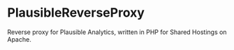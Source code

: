 # PlausibleReverseProxy
Reverse proxy for Plausible Analytics, written in PHP for Shared Hostings on Apache.

